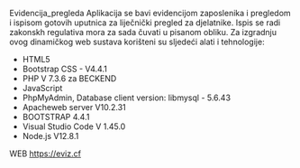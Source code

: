 Evidencija_pregleda
Aplikacija se bavi evidencijom zaposlenika i pregledom i ispisom gotovih uputnica za liječnički pregled za djelatnike.
Ispis se radi zakonskh regulativa mora za sada čuvati u pisanom obliku.
Za izgradnju ovog dinamičkog web sustava korišteni su sljedeći alati i tehnologije:
 - HTML5
 - Bootstrap CSS - V4.4.1
 - PHP V 7.3.6 za BECKEND
 - JavaScript
 - PhpMyAdmin, Database client version: libmysql - 5.6.43
 - Apacheweb server V10.2.31
 - BOOTSTRAP 4.4.1
 - Visual Studio Code V 1.45.0
 - Node.js V12.8.1
 
 WEB
 https://eviz.cf

